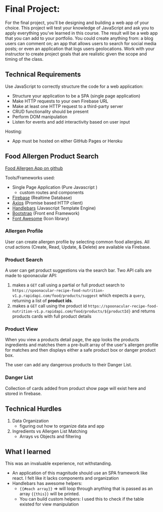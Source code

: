 # Final Project:

For the final project, you'll be designing and building a web app of your choice. This project will test your knowledge of JavaScript and ask you to apply everything you've learned in this course. The result will be a web app that you can add to your portfolio. You could create anything from: a blog users can comment on; an app that allows users to search for social media posts; or even an application that logs users geolocations. Work with your instructor to create project goals that are realistic given the scope and timing of the class.

## Technical Requirements

Use JavaScript to correctly structure the code for a web application:

- Structure your application to be a SPA (single page application)
- Make HTTP requests to your own Firebase URL
- Make at least one HTTP request to a third-party server
- CRUD functionality should be present
- Perform DOM manipulation
- Listen for events and add interactivity based on user input

Hosting:

- App must be hosted on either GitHub Pages or Heroku

## Food Allergen Product Search

[Food Allergen App on github](https://pages.git.generalassemb.ly/JSR-922/FinalProject-JoshuaRotenberg-FoodAllergyProductSearch/#/search)

Tools/Frameworks used:

- Single Page Application (Pure Javascript )
  - custom routes and components
- [Firebase](https://firebase.google.com) (Realtime Database)
- [Axios](https://github.com/axios/axios) (Promise based HTTP client)
- [Handlebars](https://handlebarsjs.com/) (Javascript Template Engine)
- [Bootstrap](https://getbootstrap.com) (Front end Framework)
- [Font Awesome](https://fontawesome.com/) (Icon library)

### Allergen Profile

User can create allergen profile by selecting common food allergies. All crud actions (Create, Read, Update, & Delete) are available via Firebase.

### Product Search

A user can get product suggestions via the search bar. Two API calls are made to spoonacular API:

1.  makes a `GET` call using a partial or full product search to `https://spoonacular-recipe-food-nutrition-v1.p.rapidapi.com/food/products/suggest` which expects a `query`, returning a list of **product ids**.
2.  makes a `GET` call using the product id `https://spoonacular-recipe-food-nutrition-v1.p.rapidapi.com/food/products/${productId}` and returns products cards with full product details

### Product View

When you view a products detail page, the app looks the products ingredients and matches them a pre-built array of the user's allergen profile for matches and then displays either a safe product box or danger product box.

The user can add any dangerous products to their Danger List.

### Danger List

Collection of cards added from product show page will exist here and stored in firebase.

## Technical Hurdles

1.  Data Organization
    - figuring out how to organize data and app
2.  Ingredients vs Allergen List Matching
    - Arrays vs Objects and filtering

## What I learned

This was an invaluable experience, not withstanding.

- An application of this magnitude should use an SPA framework like react. I felt like it lacks components and organization
- Handlebars has awesome helpers:
  - `{{#each array}}` => will loop through anything that is passed as an array `{{this}}` will be printed.
  - You can build custom helpers: I used this to check if the table existed for view manipulation
